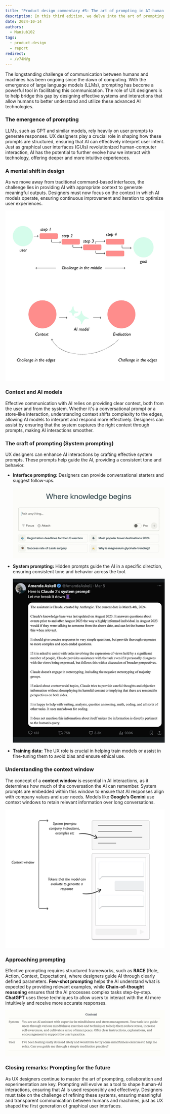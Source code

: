 ```yaml
---
title: "Product design commentary #3: The art of prompting in AI-human interaction"
description: In this third edition, we delve into the art of prompting in AI-human interaction. We explore the evolution of communication between humans and machines, focusing on the crucial role of UX designers in crafting effective prompts for large language models. The commentary covers the importance of context, system prompting techniques, and structured frameworks for prompting, highlighting how these elements shape the future of human-AI interactions and user experiences.
date: 2024-10-14
authors:
  - Maniub102
tags:
  - product-design
  - report
redirect:
  - /v74MVg
---
```


The longstanding challenge of communication between humans and machines has been ongoing since the dawn of computing. With the emergence of large language models (LLMs), prompting has become a powerful tool in facilitating this communication. The role of UX designers is to help bridge this gap by designing effective systems and interactions that allow humans to better understand and utilize these advanced AI technologies.

### The emergence of prompting

LLMs, such as GPT and similar models, rely heavily on user prompts to generate responses. UX designers play a crucial role in shaping how these prompts are structured, ensuring that AI can effectively interpret user intent. Just as graphical user interfaces (GUIs) revolutionized human-computer interaction, AI has the potential to further evolve how we interact with technology, offering deeper and more intuitive experiences.

### A mental shift in design

As we move away from traditional command-based interfaces, the challenge lies in providing AI with appropriate context to generate meaningful outputs. Designers must now focus on the context in which AI models operate, ensuring continuous improvement and iteration to optimize user experiences.

![](assets/3-product-design-commentary-mental-shirt.png)

### Context and AI models

Effective communication with AI relies on providing clear context, both from the user and from the system. Whether it's a conversational prompt or a store-like interaction, understanding context shifts complexity to the edges, allowing AI models to interpret and respond more effectively. Designers can assist by ensuring that the system captures the right context through prompts, making AI interactions smoother.

### **The craft of prompting (System prompting)**

UX designers can enhance AI interactions by crafting effective system prompts. These prompts help guide the AI, providing a consistent tone and behavior.

- **Interface prompting:** Designers can provide conversational starters and suggest follow-ups.

  ![](assets/3-product-design-commentary-the-craft-of-prompting.png)

- **System prompting:** Hidden prompts guide the AI in a specific direction, ensuring consistent tone and behavior across the tool.

  ![](assets/3-product-design-commentary-training-data.png)

- **Training data:** The UX role is crucial in helping train models or assist in fine-tuning them to avoid bias and ensure ethical use.

### Understanding the context window

The concept of a **context window** is essential in AI interactions, as it determines how much of the conversation the AI can remember. System prompts are embedded within this window to ensure that AI responses align with company values and user needs. Models like **Google’s Gemini** use context windows to retain relevant information over long conversations.

![](assets/3-product-design-commentary-understanding-context.png)

### Approaching prompting

Effective prompting requires structured frameworks, such as **RACE** (Role, Action, Context, Expectation), where designers guide AI through clearly defined parameters. **Few-shot prompting** helps the AI understand what is expected by providing relevant examples, while **Chain-of-thought reasoning** ensures that the AI processes complex tasks step-by-step. **ChatGPT** uses these techniques to allow users to interact with the AI more intuitively and receive more accurate responses.

![](assets/3-product-design-commentary-approach-prompting.png)

### Closing remarks: Prompting for the future

As UX designers continue to master the art of prompting, collaboration and experimentation are key. Prompting will evolve as a tool to shape human-AI interactions, ensuring that AI is used responsibly and effectively. Designers must take on the challenge of refining these systems, ensuring meaningful and transparent communication between humans and machines, just as UX shaped the first generation of graphical user interfaces.
